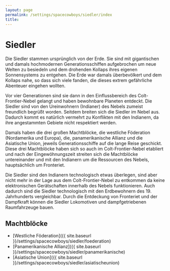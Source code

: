 ```yaml
---
layout: page
permalink: /settings/spacecowboys/siedler/index
title: 
---
```


# Siedler

Die Siedler stammen ursprünglich von der Erde. Sie sind mit gigantischen und damals hochmodernen Generationsschiffen aufgebrochen um neue Welten zu besiedeln und dem drohenden Kollaps ihres eigenen Sonnensystems zu entgehen. Die Erde war damals überbevölkert und dem Kollaps nahe, so dass sich viele fanden, die dieses extrem gefährliche Abenteuer eingehen wollten.

Vor vier Generationen sind sie dann in den Einflussbereich des Colt-Frontier-Nebel gelangt und haben bewohnbare Planeten entdeckt. Die Siedler sind von den Ureinwohnern (Indianer) des Nebels zumeist freundlich begrüßt worden. Seitdem breiten sich die Siedler im Nebel aus. Dadurch kommt es natürlich vermehrt zu Konflikten mit den Indianern, da ihre angestammten Gebiete nicht respektiert werden.

Damals haben die drei großen Machtblöcke, die westliche Föderation (Nordamerika und Europa), die, panamerikanische Allianz und die Asiatische Union, jeweils Generationsschiffe auf die lange Reise geschickt. Diese drei Machtblöcke haben sich so auch im Colt-Frontier-Nebel etabliert und nach der Eingewöhnungszeit streiten sich die Machtblöcke untereinander und mit den Indianern um die Ressourcen des Nebels, hauptsächlich um Fronteriet.

Die Siedler sind den Indianern technologisch etwas überlegen, sind aber nicht mehr in der Lage aus dem Colt-Frontier-Nebel zu entkommen da keine elektronischen Gerätschaften innerhalb des Nebels funktionieren. Auch dadurch sind die Siedler technologisch mit den Erdbewohnern des 19. Jahrhunderts vergleichbar. Durch die Entdeckung von Fronteriet und der Dampfkraft können die Siedler Lokomotiven und dampfgetriebenen Raumfahrzeuge bauen.

## Machtblöcke

- [Westliche Föderation]({{ site.baseurl }}/settings/spacecowboys/siedler/foederation)
- [Panamerikanische Allianz]({{ site.baseurl }}/settings/spacecowboys/siedler/panamerikanische)
- [Asiatische Union]({{ site.baseurl }}/settings/spacecowboys/siedler/asiatischeunion)

